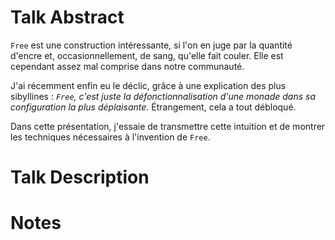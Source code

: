 # Talk Abstract

`Free` est une construction intéressante, si l'on en juge par la quantité d'encre et, occasionnellement, de sang, qu'elle fait couler. Elle est cependant assez mal comprise dans notre communauté.

J'ai récemment enfin eu le déclic, grâce à une explication des plus sibyllines : _`Free`, c'est juste la défonctionnalisation d'une monade dans sa configuration la plus déplaisante_. Étrangement, cela a tout débloqué.

Dans cette présentation, j'essaie de transmettre cette intuition et de montrer les techniques nécessaires à l'invention de `Free`.

# Talk Description

# Notes
